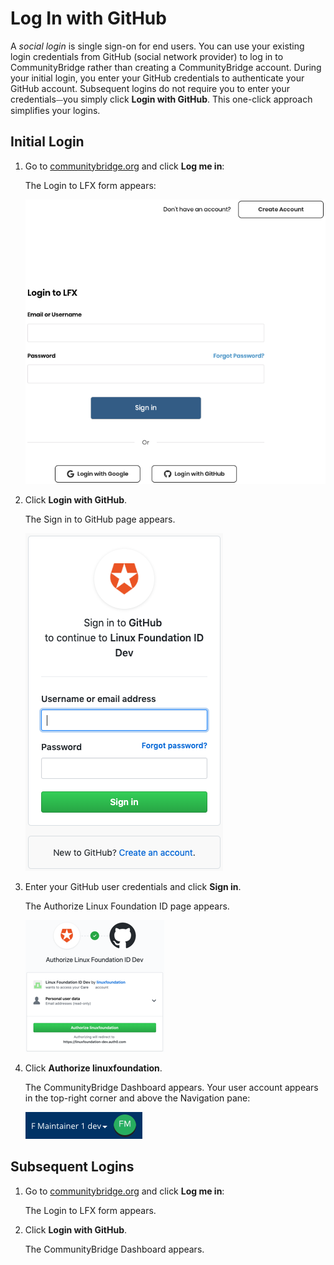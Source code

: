 # Log In with GitHub
A _social login_ is single sign-on for end users. You can use your existing login credentials from GitHub (social network provider) to log in to CommunityBridge rather than creating a CommunityBridge account. During your initial login, you enter your GitHub credentials to authenticate your GitHub account. Subsequent logins do not require you to enter your credentials⏤you simply click **Login with GitHub**. This one-click approach simplifies your logins.

## Initial Login

1. Go to [communitybridge.org](https://communitybridge.org/) and  click **Log me in**:

   The Login to LFX form appears:

   ![Login to LFX](imgs/LFX-Login-to-LFX.png)

1. Click **Login with GitHub**.

   The Sign in to GitHub page appears.

   ![Sign In to GitHub](imgs/LFX-Sign-in-to-GitHub-page.png)

1. Enter your GitHub user credentials and click **Sign in**.

   The Authorize Linux Foundation ID page appears.

   ![Authorize Linux Foundation](imgs/LFX-GitHub-Authorize-LF-ID-Dev.png)

1. Click **Authorize linuxfoundation**.

   The CommunityBridge Dashboard appears. Your user account appears in the top-right corner and above the Navigation pane:

   ![Sign In Role](imgs/LFX-Sign-In-Role-Identification.png)


## Subsequent Logins

1. Go to [communitybridge.org](https://communitybridge.org/) and click **Log me in**:

   The Login to LFX form appears.

1. Click **Login with GitHub**.

   The CommunityBridge Dashboard appears.